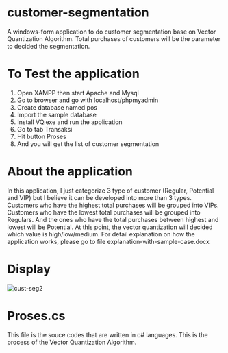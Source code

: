 # customer-segmentation
A windows-form application to do customer segmentation base on Vector Quantization Algorithm. Total purchases of customers will be the parameter to decided the segmentation.

# To Test the application 
1. Open XAMPP then start Apache and Mysql
2. Go to browser and go with localhost/phpmyadmin
3. Create database named pos
4. Import the sample database
5. Install VQ.exe and run the application
6. Go to tab Transaksi
7. Hit button Proses
8. And you will get the list of customer segmentation

# About the application

In this application, I just categorize 3 type of customer (Regular, Potential and VIP) but I believe it can be developed into more than 3 types. Customers who have the highest total purchases will be grouped into VIPs. Customers who have the lowest total purchases will be grouped into Regulars. And the ones who have the total purchases between highest and lowest will be Potential. At this point, the vector quantization will decided which value is high/low/medium. For detail explanation on how the application works, please go to file explanation-with-sample-case.docx

# Display

![cust-seg2](https://user-images.githubusercontent.com/51254100/59854365-ff5d5a00-939c-11e9-9f2c-3f16353cfb6b.png)

# Proses.cs

This file is the souce codes that are written in c# languages. This is the process of the Vector Quantization Algorithm.
